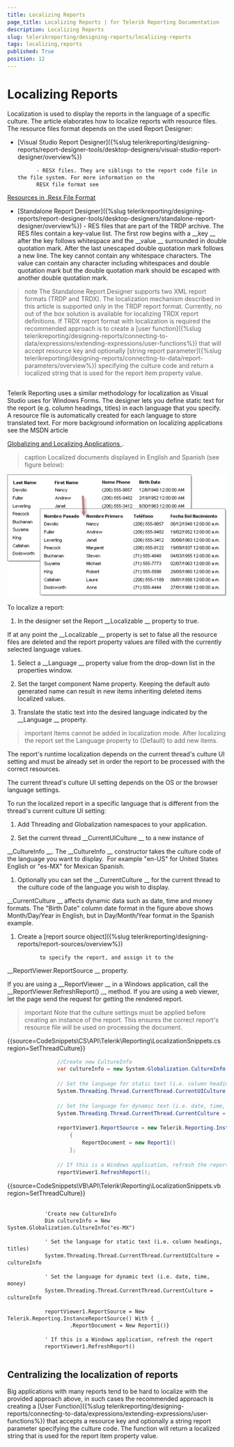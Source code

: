 ```yaml
---
title: Localizing Reports
page_title: Localizing Reports | for Telerik Reporting Documentation
description: Localizing Reports
slug: telerikreporting/designing-reports/localizing-reports
tags: localizing,reports
published: True
position: 12
---
```


# Localizing Reports



Localization is used to display the reports in the language of a specific culture. 
        The article elaborates how to localize reports with resource files. 
        The resource files format depends on the used Report Designer:
      


* [Visual Studio Report Designer]({%slug telerikreporting/designing-reports/report-designer-tools/desktop-designers/visual-studio-report-designer/overview%})
 
            - RESX files. They are siblings to the report code file in the file system. For more information on the
            RESX file format see 
[Resources in .Resx File Format 
](https://docs.microsoft.com/en-us/previous-versions/dotnet/netframework-3.0/ekyft91f(v=vs.85)
)

* [Standalone Report Designer]({%slug telerikreporting/designing-reports/report-designer-tools/desktop-designers/standalone-report-designer/overview%})
            - RES files that are part of the TRDP archive.
            The RES files contain a key-value list. The first row begins with a 
__key
__ 
            after the key follows whitespace and the 
__value
__ surrounded in
            double quotation mark. After the last unescaped double quotation mark follows a new line.
            The key cannot contain any whitespace characters.
            The value can contain any character including whitespaces and double quotation mark but the 
            double quotation mark should be escaped with another double quotation mark.
          


>note The Standalone Report Designer supports two XML report formats (TRDP and TRDX).              The localization mechanism described in this article is supported only in the TRDP report format.              Currently, no out of the box solution is available for localizing TRDX report definitions.              If TRDX report format with localization is required the recommended approach is to create a               [user function]({%slug telerikreporting/designing-reports/connecting-to-data/expressions/extending-expressions/user-functions%})              that will accept resource key and optionally               [string report parameter]({%slug telerikreporting/designing-reports/connecting-to-data/report-parameters/overview%})               specifying the culture code and return a localized string that is used              for the report item property value.            


## 

Telerik Reporting uses a similar methodology for localization as Visual Studio uses for Windows Forms.
          The designer lets you define static text for the report (e.g. column headings, titles) in each language that you specify.
          A resource file is automatically created for each language to store translated text. For more background information on
          localizing applications see the MSDN article
          
[Globalizing and Localizing Applications
](https://msdn.microsoft.com/en-us/library/1021kkz0.aspx
).
        

>caption Localized documents displayed in English and Spanish (see figure below):

  
  ![](images/localize1.png)

To localize a report:


1. In the designer set the Report 
__Localizable
__ property to true.
            
If at any point the 
__Localizable
__ property is set to false all the
              resource files are deleted and the report property values are filled with the currently selected
              language values.
            


1. Select a 
__Language
__ property value from the drop-down list in the properties window.
            


1. Set the target component Name property. Keeping the default auto generated name can result in new items inheriting deleted items localized values.
            


1. Translate the static text into the desired language indicated by the 
__Language
__ property.
            


>important Items cannot be added in localization mode. After localizing the report set the Language property to (Default) to add new items.          


The report's runtime localization depends on the current thread's culture UI setting
          and must be already set in order the report to be processed with the correct resources.
        


The current thread's culture UI setting depends on the OS or the browser language settings.
        


To run the localized report in a specific language that is different from the thread's current culture UI setting: 


1. Add Threading and Globalization namespaces to your application.


1. Set the current thread 
__CurrentUICulture
__ to a new instance of 
              
__CultureInfo
__. The 
__CultureInfo
__ constructor 
              takes the culture code of the language you want to display.  
              For example "en-US" for United States English or "es-MX" for Mexican Spanish.
            


1. Optionally you can set the 
__CurrentCulture
__ for the current thread 
              to the culture code of the language you wish to display.  
              
__CurrentCulture
__ affects dynamic data such as date, time and money formats. 
              The "Birth Date" column date format in the figure above shows Month/Day/Year in English, 
              but in Day/Month/Year format in the Spanish example.
            


1. Create a 
[report source object]({%slug telerikreporting/designing-reports/report-sources/overview%})
 
              to specify the report, and assign it to the 
__ReportViewer.ReportSource
__ 
              property.
            
If you are using a 
__ReportViewer
__ in a Windows application,
              call the 
__ReportViewer.RefreshReport()
__ method.
              If you are using a web viewer, let the page send the request for getting the rendered report.
            


>important Note that the culture settings must be applied before creating an instance of the report.            This ensures the correct report's resource file will be used on processing the document.          


{{source=CodeSnippets\CS\API\Telerik\Reporting\LocalizationSnippets.cs region=SetThreadCulture}}
````C#
	            //Create new CultureInfo
	            var cultureInfo = new System.Globalization.CultureInfo("es-MX");
	
			    // Set the language for static text (i.e. column headings, titles)
			    System.Threading.Thread.CurrentThread.CurrentUICulture = cultureInfo;
	
			    // Set the language for dynamic text (i.e. date, time, money)
			    System.Threading.Thread.CurrentThread.CurrentCulture = cultureInfo; 
	
	            reportViewer1.ReportSource = new Telerik.Reporting.InstanceReportSource
	                {
	                    ReportDocument = new Report1()
	                };
	
			    // If this is a Windows application, refresh the report
			    reportViewer1.RefreshReport();
````




{{source=CodeSnippets\VB\API\Telerik\Reporting\LocalizationSnippets.vb region=SetThreadCulture}}
````VB
	
	        'Create new CultureInfo
	        Dim cultureInfo = New System.Globalization.CultureInfo("es-MX")
	
	        ' Set the language for static text (i.e. column headings, titles)
	        System.Threading.Thread.CurrentThread.CurrentUICulture = cultureInfo
	
	        ' Set the language for dynamic text (i.e. date, time, money)
	        System.Threading.Thread.CurrentThread.CurrentCulture = cultureInfo
	
	        reportViewer1.ReportSource = New Telerik.Reporting.InstanceReportSource() With { _
	                .ReportDocument = New Report1()}
	
	        ' If this is a Windows application, refresh the report
	        reportViewer1.RefreshReport()
	
````




## Centralizing the localization of reports

Big applications with many reports tend to be hard to localize with the provided approach above,
          in such cases the recommended approach is creating a 
[User Function]({%slug telerikreporting/designing-reports/connecting-to-data/expressions/extending-expressions/user-functions%})
          that accepts a resource key and optionally a string report parameter specifying the culture code.
          The function will return a localized string that is used for the report item property value.
        

